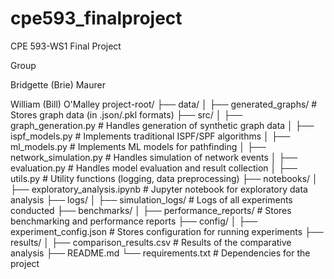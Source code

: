 # cpe593_finalproject

CPE 593-WS1 Final Project

Group

Bridgette (Brie) Maurer

William (Bill) O'Malley
project-root/
    ├── data/
    │   ├── generated_graphs/       # Stores graph data (in .json/.pkl formats)
    ├── src/
    │   ├── graph_generation.py     # Handles generation of synthetic graph data
    │   ├── ispf_models.py          # Implements traditional ISPF/SPF algorithms
    │   ├── ml_models.py            # Implements ML models for pathfinding
    │   ├── network_simulation.py   # Handles simulation of network events
    │   ├── evaluation.py           # Handles model evaluation and result collection
    │   ├── utils.py                # Utility functions (logging, data preprocessing)
    ├── notebooks/
    │   ├── exploratory_analysis.ipynb  # Jupyter notebook for exploratory data analysis
    ├── logs/
    │   ├── simulation_logs/        # Logs of all experiments conducted
    ├── benchmarks/
    │   ├── performance_reports/    # Stores benchmarking and performance reports
    ├── config/
    │   ├── experiment_config.json  # Stores configuration for running experiments
    ├── results/
    │   ├── comparison_results.csv  # Results of the comparative analysis
    ├── README.md
    └── requirements.txt            # Dependencies for the project
